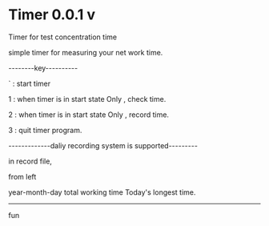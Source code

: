 # Timer 0.0.1 v
Timer for test concentration time

simple timer for measuring your net work time.

--------key----------

` : start timer

1 : when timer is in start state Only , check time.

2 : when timer is in start state Only , record time.

3 : quit timer program.



-------------daliy recording system is supported---------


in record file,

from left

year-month-day   total working time  Today's longest time.


---------------------------

fun

